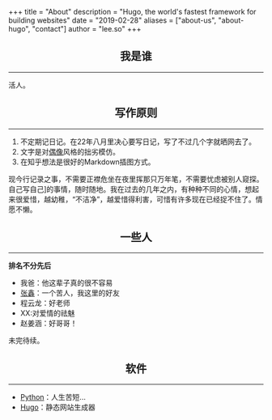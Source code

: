 +++
title = "About"
description = "Hugo, the world's fastest framework for building websites"
date = "2019-02-28"
aliases = ["about-us", "about-hugo", "contact"]
author = "lee.so"
+++

## <h2 align = "center">我是谁</h2> 
-----
活人。
## <h2 align = "center">写作原则</h2> 
-----
1. 不定期记日记。在22年八月里决心要写日记，写了不过几个字就晒网去了。
2. 文字是对[偶像](https://baike.baidu.com/item/废名/3243892)风格的拙劣模仿。
3. 在知乎想法是很好的Markdown插图方式。


现今行记录之事，不需要正襟危坐在夜里挥那只万年笔，不需要忧虑被别人窥探。自己写自己]的事情，随时随地。我在过去的几年之内，有种种不同的心情，想起来很爱惜，越幼稚，“不洁净”，越爱惜得利害，可惜有许多现在已经捉不住了。情愿不懒。

## <h2 align = "center">一些人</h2> 
-----
**排名不分先后**

- 我爸：他这辈子真的很不容易
- [张鑫](https://www.zhihu.com/people/xian-chi-70-72)：一个苦人，我这里的好友
- 程云龙：好老师
- XX:对爱情的祛魅
- 赵姜涵：好哥哥！

未完待续。



## <h2 align = "center">软件</h2> 
-----
- [Python](https://www.python.org/)：人生苦短...
- [Hugo](https://gohugo.io/)：静态网站生成器
